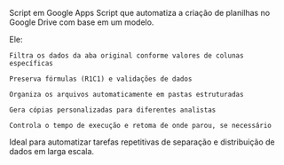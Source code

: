 Script em Google Apps Script que automatiza a criação de planilhas no Google Drive com base em um modelo.

Ele:

    Filtra os dados da aba original conforme valores de colunas específicas

    Preserva fórmulas (R1C1) e validações de dados

    Organiza os arquivos automaticamente em pastas estruturadas

    Gera cópias personalizadas para diferentes analistas

    Controla o tempo de execução e retoma de onde parou, se necessário

Ideal para automatizar tarefas repetitivas de separação e distribuição de dados em larga escala.
